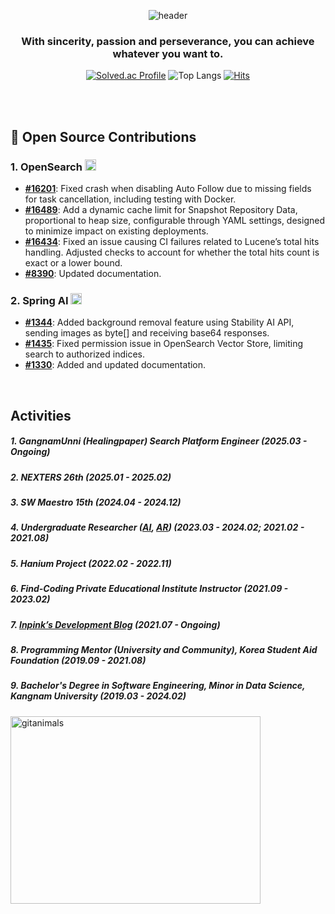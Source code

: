 


<div align="center">

![header](https://capsule-render.vercel.app/api?type=transparent&height=70&color=black&text=inpink&textBg=false&section=header)

### With sincerity, passion and perseverance, you can achieve whatever you want to.
[![Solved.ac Profile](http://mazassumnida.wtf/api/v2/generate_badge?boj=dnpdhd)](https://solved.ac/dnpdhd/)
![Top Langs](https://github-readme-stats.vercel.app/api/top-langs/?username=inpink&layout=compact&bg_color=30,f7bebe,e89797,f2c9c9&title_color=ffffff&text_color=f7f6dc&icon_color=246e66)
[![Hits](https://hits.seeyoufarm.com/api/count/incr/badge.svg?url=https%3A%2F%2Fgithub.com%2Finpink%2Fhit-counter&count_bg=%237ACDD9&title_bg=%23E3CCE0&icon=tencentweibo.svg&icon_color=%23FFFFFF&title=hits&edge_flat=false)](https://hits.seeyoufarm.com)

<br>

</div>

 <br>



## 🎉 Open Source Contributions

### 1. OpenSearch <a href="https://github.com/opensearch-project/OpenSearch"><img src="https://github.com/user-attachments/assets/6f933b3b-f189-4d9f-b291-027a66b007e5" alt="OpenSearch" width="18" height="18"> 
- **[#16201](https://github.com/opensearch-project/OpenSearch/pull/16201)**: Fixed crash when disabling Auto Follow due to missing fields for task cancellation, including testing with Docker.
- **[#16489](https://github.com/opensearch-project/OpenSearch/pull/16489)**: Add a dynamic cache limit for Snapshot Repository Data, proportional to heap size, configurable through YAML settings, designed to minimize impact on existing deployments.
- **[#16434](https://github.com/opensearch-project/OpenSearch/pull/16434)**: Fixed an issue causing CI failures related to Lucene’s total hits handling. Adjusted checks to account for whether the total hits count is exact or a lower bound.
- **[#8390](https://github.com/opensearch-project/documentation-website/pull/8390)**: Updated documentation.


### 2. Spring AI <a href="https://github.com/spring-projects/spring-ai"><img src="https://github.com/user-attachments/assets/57af4ca8-3fe9-4edb-a9c3-a39ec4cb2529" alt="Spring AI" width="18" height="18">
- **[#1344](https://github.com/spring-projects/spring-ai/pull/1344)**: Added background removal feature using Stability AI API, sending images as byte[] and receiving base64 responses.
- **[#1435](https://github.com/spring-projects/spring-ai/pull/1435)**: Fixed permission issue in OpenSearch Vector Store, limiting search to authorized indices.
- **[#1330](https://github.com/spring-projects/spring-ai/pull/1330)**: Added and updated documentation.

<br>

## Activities

##### 1. GangnamUnni (Healingpaper) Search Platform Engineer (2025.03 - Ongoing)
##### 2. NEXTERS 26th (2025.01 - 2025.02)
##### 3. SW Maestro 15th (2024.04 - 2024.12)
##### 4. Undergraduate Researcher ([AI](https://www.kci.go.kr/kciportal/ci/sereArticleSearch/ciSereArtiView.kci?sereArticleSearchBean.artiId=ART003139166), [AR](https://koreascience.kr/article/CFKO202125036566393.pdf)) (2023.03 - 2024.02; 2021.02 - 2021.08)
##### 5. Hanium Project (2022.02 - 2022.11)
##### 6. Find-Coding Private Educational Institute Instructor (2021.09 - 2023.02)
##### 7. [Inpink’s Development Blog](https://blog.naver.com/inpink_) (2021.07 - Ongoing)
##### 8. Programming Mentor (University and Community), Korea Student Aid Foundation (2019.09 - 2021.08)
##### 9. Bachelor's Degree in Software Engineering, Minor in Data Science, Kangnam University (2019.03 - 2024.02)

<a href="https://www.gitanimals.org/">
      <img
        src="https://render.gitanimals.org/guilds/669894496962795336/draw"
        width="400"
        height="300"
        alt="gitanimals"
      />
    </a>
